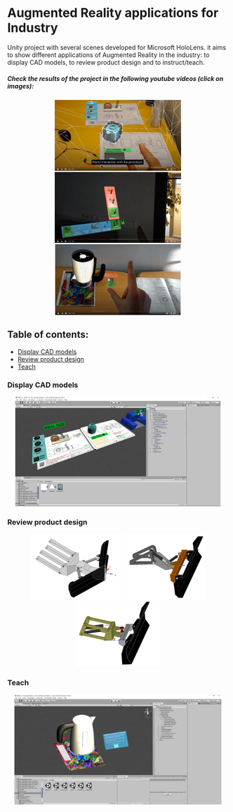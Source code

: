 # Augmented Reality applications for Industry 

Unity project with several scenes developed for Microsoft HoloLens. it aims to show different applications of Augmented Reality in the industry: to display CAD models, to review product design and to instruct/teach.   

##### Check the results of the project in the following youtube videos (click on images):

<p align="center">
  <a href="https://www.youtube.com/watch?v=NJM80PS2epg"><img src="https://github.com/joaoadpereira/AR-Industry-Applications/blob/master/images/capture_drawings.PNG" title="Display CAD models" height="161" alt="title"></a>
   <a href="https://www.youtube.com/watch?v=YlznWJ-maCg"><img src="https://github.com/joaoadpereira/AR-Industry-Applications/blob/master/images/capture_product_design.PNG" title="Review product design" height="161" alt="IMAGE ALT TEXT"></a>
   <a href="https://www.youtube.com/watch?v=Fo-iKZj7R5I"><img src="https://github.com/joaoadpereira/AR-Industry-Applications/blob/master/images/capture_instructions.PNG" title="Instruct/teach" height="161" alt="IMAGE ALT TEXT"></a>
</div>


## Table of contents:
- [Display CAD models](#display-cad-models)
- [Review product design](#review-product-design)
- [Teach](#teach)



### Display CAD models 

<p align="center">
<img src="https://github.com/joaoadpereira/AR-Industry-Applications/blob/master/images/Unity_drawings.png" height="250"> 
</p>

### Review product design

<p align="center">
<img src="https://github.com/joaoadpereira/AR-Industry-Applications/blob/master/images/design1_CAD.PNG" height="150"></a> 
<img src="https://github.com/joaoadpereira/AR-Industry-Applications/blob/master/images/design2_CAD.PNG" height="150"></a> 
<img src="https://github.com/joaoadpereira/AR-Industry-Applications/blob/master/images/design3_CAD.PNG" height="150"></a> 
</p>

### Teach

<p align="center">
<img src="https://github.com/joaoadpereira/AR-Industry-Applications/blob/master/images/Unity_instructions.PNG" height="250"> 
</p>







